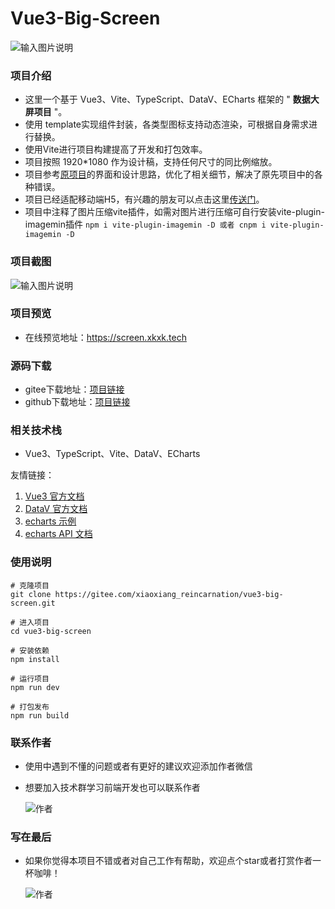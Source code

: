 # Vue3-Big-Screen
![输入图片说明](https://xkxk-1253929253.cos.ap-shanghai.myqcloud.com/vue3-big-screen/logo.jpg)

### 项目介绍

- 这里一个基于 Vue3、Vite、TypeScript、DataV、ECharts 框架的 " **数据大屏项目** "。
- 使用 template实现组件封装，各类型图标支持动态渲染，可根据自身需求进行替换。
- 使用Vite进行项目构建提高了开发和打包效率。
- 项目按照 1920*1080 作为设计稿，支持任何尺寸的同比例缩放。
- 项目参考[原项目](https://gitee.com/MTrun/vue-big-screen-plugin)的界面和设计思路，优化了相关细节，解决了原先项目中的各种错误。
- 项目已经适配移动端H5，有兴趣的朋友可以点击这里[传送门](https://gitee.com/xiaoxiang_reincarnation/vue3-big-screen-mobile.git)。
- 项目中注释了图片压缩vite插件，如需对图片进行压缩可自行安装vite-plugin-imagemin插件 
  ```npm i vite-plugin-imagemin -D 或者 cnpm i vite-plugin-imagemin -D```
### 项目截图
![输入图片说明](https://xkxk-1253929253.cos.ap-shanghai.myqcloud.com/vue3-big-screen/1663465302202.jpg)

### 项目预览
- 在线预览地址：https://screen.xkxk.tech

### 源码下载
- gitee下载地址：[项目链接](https://gitee.com/xiaoxiang_reincarnation/vue3-big-screen.git)
- github下载地址：[项目链接](https://github.com/dddggg123/vue3-big-screen.git)
### 相关技术栈

- Vue3、TypeScript、Vite、DataV、ECharts

友情链接：

1.  [Vue3 官方文档](https://composition-api.vuejs.org/zh/api.html#setup)
2.  [DataV 官方文档](http://datav.jiaminghi.com/guide/)
3.  [echarts 示例](https://echarts.apache.org/examples/zh/index.html)
4.  [echarts API 文档](https://echarts.apache.org/zh/api.html#echarts)

### 使用说明
```
# 克隆项目
git clone https://gitee.com/xiaoxiang_reincarnation/vue3-big-screen.git

# 进入项目
cd vue3-big-screen

# 安装依赖
npm install

# 运行项目
npm run dev

# 打包发布
npm run build
```

### 联系作者

- 使用中遇到不懂的问题或者有更好的建议欢迎添加作者微信
- 想要加入技术群学习前端开发也可以联系作者

  ![作者](https://xkxk-1253929253.cos.ap-shanghai.myqcloud.com/author/author_wechat.jpg?imageView2/1/w/300/h/300)

### 写在最后

- 如果你觉得本项目不错或者对自己工作有帮助，欢迎点个star或者打赏作者一杯咖啡！

   ![作者](https://xkxk-1253929253.cos.ap-shanghai.myqcloud.com/author/author_admire.jpg?imageView2/1/w/300/h/300)





